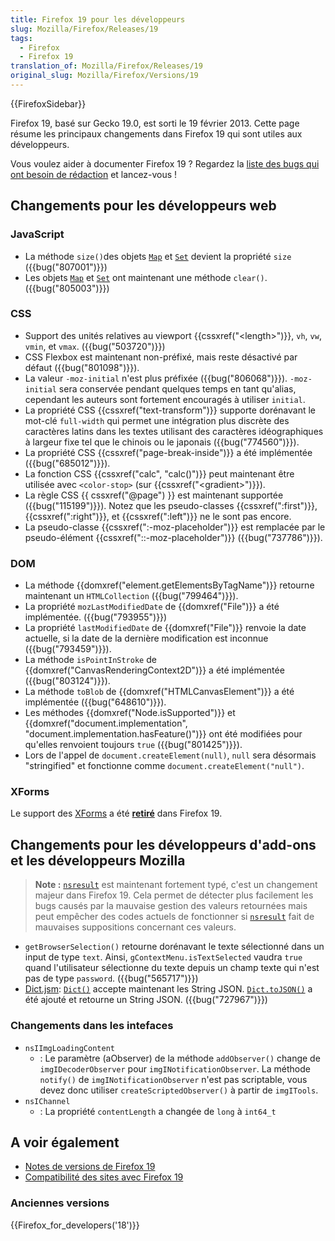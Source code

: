 ```yaml
---
title: Firefox 19 pour les développeurs
slug: Mozilla/Firefox/Releases/19
tags:
  - Firefox
  - Firefox 19
translation_of: Mozilla/Firefox/Releases/19
original_slug: Mozilla/Firefox/Versions/19
---
```

{{FirefoxSidebar}}

Firefox 19, basé sur Gecko 19.0, est sorti le 19 février 2013. Cette page résume les principaux changements dans Firefox 19 qui sont utiles aux développeurs.

Vous voulez aider à documenter Firefox 19 ? Regardez la [liste des bugs qui ont besoin de rédaction](http://beta.elchi3.de/doctracker/#list=fx&version=19.0) et lancez-vous !

## Changements pour les développeurs web

### JavaScript

- La méthode `size()`des objets [`Map`](/fr/docs/JavaScript/Reference/Global_Objects/Map) et [`Set`](/fr/docs/JavaScript/Reference/Global_Objects/Set) devient la propriété `size` ({{bug("807001")}})
- Les objets [`Map`](/fr/docs/JavaScript/Reference/Global_Objects/Map) et [`Set`](/fr/docs/JavaScript/Reference/Global_Objects/Set) ont maintenant une méthode `clear()`. ({{bug("805003")}})

### CSS

- Support des unités relatives au viewport {{cssxref("&lt;length&gt;")}}, `vh`, `vw`, `vmin`, et `vmax`. ({{bug("503720")}})
- CSS Flexbox est maintenant non-préfixé, mais reste désactivé par défaut ({{bug("801098")}}).
- La valeur `-moz-initial` n'est plus préfixée ({{bug("806068")}}). `-moz-initial` sera conservée pendant quelques temps en tant qu'alias, cependant les auteurs sont fortement encouragés à utiliser `initial`.
- La propriété CSS {{cssxref("text-transform")}} supporte dorénavant le mot-clé `full-width` qui permet une intégration plus discrète des caractères latins dans les textes utilisant des caractères idéographiques à largeur fixe tel que le chinois ou le japonais ({{bug("774560")}}).
- La propriété CSS {{cssxref("page-break-inside")}} a été implémentée ({{bug("685012")}}).
- La fonction CSS {{cssxref("calc", "calc()")}} peut maintenant être utilisée avec `<color-stop>` (sur {{cssxref("&lt;gradient&gt;")}}).
- La règle CSS {{ cssxref("@page") }} est maintenant supportée ({{bug("115199")}}). Notez que les pseudo-classes {{cssxref(":first")}}, {{cssxref(":right")}}, et {{cssxref(":left")}} ne le sont pas encore.
- La pseudo-classe {{cssxref(":-moz-placeholder")}} est remplacée par le pseudo-élément {{cssxref("::-moz-placeholder")}} ({{bug("737786")}}).

### DOM

- La méthode {{domxref("element.getElementsByTagName")}} retourne maintenant un `HTMLCollection` ({{bug("799464")}}).
- La propriété `mozLastModifiedDate` de {{domxref("File")}} a été implémentée. ({{bug("793955")}})
- La propriété `lastModifiedDate` de {{domxref("File")}} renvoie la date actuelle, si la date de la dernière modification est inconnue ({{bug("793459")}}).
- La méthode `isPointInStroke` de {{domxref("CanvasRenderingContext2D")}} a été implémentée ({{bug("803124")}}).
- La méthode `toBlob` de {{domxref("HTMLCanvasElement")}} a été implémentée ({{bug("648610")}}).
- Les méthodes {{domxref("Node.isSupported")}} et {{domxref("document.implementation", "document.implementation.hasFeature()")}} ont été modifiées pour qu'elles renvoient toujours `true` ({{bug("801425")}}).
- Lors de l'appel de `document.createElement(null)`, `null` sera désormais "stringified" et fonctionne comme `document.createElement("null")`.

### XForms

Le support des [XForms](/fr/docs/XForms) a été [**retiré**](http://www.philipp-wagner.com/blog/2011/07/the-future-of-mozilla-xforms/) dans Firefox 19.

## Changements pour les développeurs d'add-ons et les développeurs Mozilla

> **Note :** [`nsresult`](/fr/docs/XPCOM_API_Reference/nsresult) est maintenant fortement typé, c'est un changement majeur dans Firefox 19. Cela permet de détecter plus facilement les bugs causés par la mauvaise gestion des valeurs retournées mais peut empêcher des codes actuels de fonctionner si [`nsresult`](/fr/docs/XPCOM_API_Reference/nsresult) fait de mauvaises suppositions concernant ces valeurs.

- `getBrowserSelection()` retourne dorénavant le texte sélectionné dans un input de type `text`. Ainsi, `gContextMenu.isTextSelected` vaudra `true` quand l'utilisateur sélectionne du texte depuis un champ texte qui n'est pas de type `password`. ({{bug("565717")}})
- [Dict.jsm](/en/Mozilla/JavaScript_code_modules/Dict.jsm): [`Dict()`](/en/Mozilla/JavaScript_code_modules/Dict.jsm#Creating_a_dictionary) accepte maintenant les String JSON. [`Dict.toJSON()`](</en/Mozilla/JavaScript_code_modules/Dict.jsm#toJSON()>) a été ajouté et retourne un String JSON. ({{bug("727967")}})

### Changements dans les intefaces

- `nsIImgLoadingContent`
  - : Le paramètre (aObserver) de la méthode `addObserver()` change de `imgIDecoderObserver` pour `imgINotificationObserver`. La méthode `notify()` de `imgINotificationObserver` n'est pas scriptable, vous devez donc utiliser `createScriptedObserver()` à partir de `imgITools`.
- `nsIChannel`
  - : La propriété `contentLength` a changée de `long` à `int64_t`

## A voir également

- [Notes de versions de Firefox 19](http://www.mozilla.org/en-US/firefox/19.0beta/releasenotes/)
- [Compatibilité des sites avec Firefox 19](/fr/docs/Site_Compatibility_for_Firefox_19)

### Anciennes versions

{{Firefox_for_developers('18')}}
